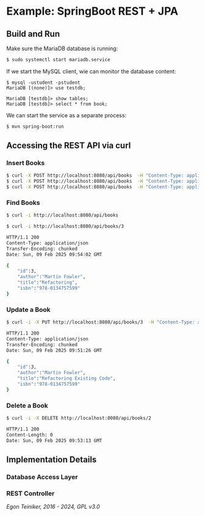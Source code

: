 # Example: SpringBoot REST + JPA

## Build and Run 

Make sure the MariaDB database is running: 
```Bash
$ sudo systemctl start mariadb.service 
```

If we start the MySQL client, wie can monitor the database content:
```
$ mysql -ustudent -pstudent
MariaDB [(none)]> use testdb;

MariaDB [testdb]> show tables;
MariaDB [testdb]> select * from book;	
```

We can start the service as a separate process:
```Bash
$ mvn spring-boot:run
```

## Accessing the REST API via curl

### Insert Books
```Bash
$ curl -X POST http://localhost:8080/api/books  -H "Content-Type: application/json" -d '{"id":1,"author":"Joshua Bloch","title":"Effective Java","isbn":"978-0134685991"}'
$ curl -X POST http://localhost:8080/api/books  -H "Content-Type: application/json" -d '{"id":2,"author":"Robert C. Martin","title":"Clean Code","isbn":"978-0132350884"}'
$ curl -X POST http://localhost:8080/api/books  -H "Content-Type: application/json" -d '{"id":3,"author":"Martin Fowler","title":"Refactoring","isbn":"978-0134757599"}'
```

### Find Books

```Bash
$ curl -i http://localhost:8080/api/books
```

```Bash
$ curl -i http://localhost:8080/api/books/3

HTTP/1.1 200 
Content-Type: application/json
Transfer-Encoding: chunked
Date: Sun, 09 Feb 2025 09:54:02 GMT

{
    "id":3,
    "author":"Martin Fowler",
    "title":"Refactoring",
    "isbn":"978-0134757599"
}
```

### Update a Book

```Bash
$ curl -i -X PUT http://localhost:8080/api/books/3  -H "Content-Type: application/json" -d '{"id":3,"author":"Martin Fowler","title":"Refactoring Existing Code","isbn":"978-0134757599"}'

HTTP/1.1 200 
Content-Type: application/json
Transfer-Encoding: chunked
Date: Sun, 09 Feb 2025 09:51:26 GMT

{
    "id":3,
    "author":"Martin Fowler",
    "title":"Refactoring Existing Code",
    "isbn":"978-0134757599"
}
```


### Delete a Book

```Bash
$ curl -i -X DELETE http://localhost:8080/api/books/2

HTTP/1.1 200 
Content-Length: 0
Date: Sun, 09 Feb 2025 09:53:13 GMT
```

## Implementation Details

### Database Access Layer


### REST Controller



*Egon Teiniker, 2016 - 2024, GPL v3.0*

